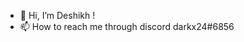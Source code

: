 - 👋 Hi, I’m Deshikh !
- 📫 How to reach me through discord darkx24#6856

<!---
Deshikh/Deshikh is a ✨ special ✨ repository because its `README.md` (this file) appears on your GitHub profile.
You can click the Preview link to take a look at your changes.
--->
